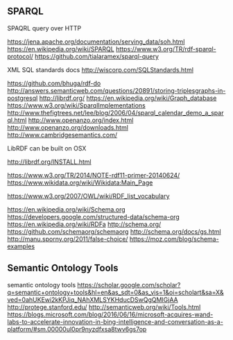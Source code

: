 
SPARQL
------

SPAQRL query over HTTP

https://jena.apache.org/documentation/serving_data/soh.html
https://en.wikipedia.org/wiki/SPARQL
https://www.w3.org/TR/rdf-sparql-protocol/
https://github.com/tialaramex/sparql-query

XML SQL standards docs
http://wiscorp.com/SQLStandards.html

https://github.com/bhuga/rdf-do
http://answers.semanticweb.com/questions/20891/storing-triplesgraphs-in-postgresql
http://librdf.org/
https://en.wikipedia.org/wiki/Graph_database
https://www.w3.org/wiki/SparqlImplementations
http://www.thefigtrees.net/lee/blog/2006/04/sparql_calendar_demo_a_sparql.html
http://www.openanzo.org/index.html
http://www.openanzo.org/downloads.html
http://www.cambridgesemantics.com/

LibRDF can be built on OSX

http://librdf.org/INSTALL.html

https://www.w3.org/TR/2014/NOTE-rdf11-primer-20140624/
https://www.wikidata.org/wiki/Wikidata:Main_Page

https://www.w3.org/2007/OWL/wiki/RDF_list_vocabulary

https://en.wikipedia.org/wiki/Schema.org
https://developers.google.com/structured-data/schema-org
https://en.wikipedia.org/wiki/RDFa
http://schema.org/
https://github.com/schemaorg/schemaorg
http://schema.org/docs/gs.html
http://manu.sporny.org/2011/false-choice/
https://moz.com/blog/schema-examples


Semantic Ontology Tools
-----------------------

semantic ontology tools
https://scholar.google.com/scholar?q=semantic+ontology+tools&hl=en&as_sdt=0&as_vis=1&oi=scholart&sa=X&ved=0ahUKEwi2kKPJiq_NAhXMLSYKHducDSwQgQMIGjAA
http://protege.stanford.edu/
http://semanticweb.org/wiki/Tools.html
https://blogs.microsoft.com/blog/2016/06/16/microsoft-acquires-wand-labs-to-accelerate-innovation-in-bing-intelligence-and-conversation-as-a-platform/#sm.00000ul0pr9nyzdfxsa8twv6gs7op


<!-- vim: set autoindent expandtab sw=4 syntax=markdown: -->
